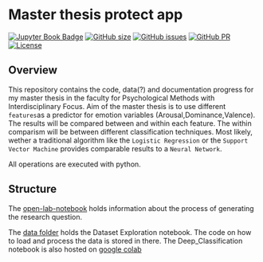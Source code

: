 # Master thesis protect app

[![Jupyter Book Badge](https://jupyterbook.org/badge.svg)](https://github.com/JNPauli/Protect_app_master_thesis)
[![GitHub size](https://img.shields.io/github/repo-size/JNPauli/Protect_app_master_thesis)](https://github.com/JNPauli/Protect_app_master_thesis/archive/master.zip)
[![GitHub issues](https://img.shields.io/github/issues/JNPauli/Protect_app_master_thesis?style=plastic)](https://github.com/JNPauli/Protect_app_master_thesis/issues)
[![GitHub PR](https://img.shields.io/github/issues-pr/JNPauli/Protect_app_master_thesis)](https://github.com/JNPauli/Protect_app_master_thesis/pulls)
[![License](https://img.shields.io/github/license/JNPauli/Protect_app_master_thesis)](https://github.com/JNPauli/Protect_app_master_thesis)


## Overview
This repository contains the code, data(?) and documentation progress for my master thesis in the faculty for Psychological Methods with Interdisciplinary Focus.
Aim of the master thesis is to use different `features`as a predictor for emotion variables (Arousal,Dominance,Valence). The results will be compared between and within each feature. The within comparism will be between different classification techniques. Most likely, wether a traditional algorithm like the `Logistic Regression` or the `Support Vector Machine` provides comparable results to a `Neural Network`.

All operations are executed with python.

## Structure
The [open-lab-notebook](https://github.com/JNPauli/Protect_app_master_thesis/tree/main/open-lab-notebook) holds information about the process of generating the research question.

The [data folder](https://github.com/JNPauli/Protect_app_master_thesis/tree/main/data) holds the Dataset Exploration notebook. The code on how to load and process the data is stored in there. The Deep_Classification notebook is also hosted on [google colab](https://colab.research.google.com/drive/1kryYK0KILHHfUcC4Jj6U70wLl2dnkfFW?usp=sharing)

